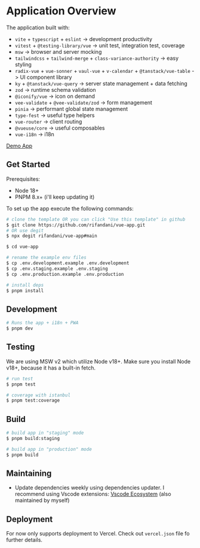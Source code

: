 # Application Overview

The application built with:

- `vite` + `typescript` + `eslint` -> development productivity
- `vitest` + `@testing-library/vue` -> unit test, integration test, coverage
- `msw` -> browser and server mocking
- `tailwindcss` + `tailwind-merge` + `class-variance-authority` -> easy styling
- `radix-vue` + `vue-sonner` + `vaul-vue` + `v-calendar` + `@tanstack/vue-table` -> UI component library
- `ky` + `@tanstack/vue-query` -> server state management + data fetching
- `zod` -> runtime schema validation
- `@iconify/vue` -> icon on demand
- `vee-validate` + `@vee-validate/zod` -> form management
- `pinia` -> performant global state management
- `type-fest` -> useful type helpers
- `vue-router` -> client routing
- `@vueuse/core` -> useful composables
- `vue-i18n` -> i18n

[Demo App](https://vue-app-rifandani.vercel.app)

## Get Started

Prerequisites:

- Node 18+
- PNPM 8.x+ (i'll keep updating it)

To set up the app execute the following commands:

```bash
# clone the template OR you can click "Use this template" in github
$ git clone https://github.com/rifandani/vue-app.git
# OR use degit
$ npx degit rifandani/vue-app#main

$ cd vue-app

# rename the example env files
$ cp .env.development.example .env.development
$ cp .env.staging.example .env.staging
$ cp .env.production.example .env.production

# install deps
$ pnpm install
```

## Development

```bash
# Runs the app + i18n + PWA
$ pnpm dev
```

## Testing

We are using MSW v2 which utilize Node v18+. Make sure you install Node v18+, because it has a built-in fetch.

```bash
# run test
$ pnpm test

# coverage with istanbul
$ pnpm test:coverage
```

## Build

```bash
# build app in "staging" mode
$ pnpm build:staging

# build app in "production" mode
$ pnpm build
```

## Maintaining

- Update dependencies weekly using dependencies updater. I recommend using Vscode extensions: [Vscode Ecosystem](https://marketplace.visualstudio.com/items?itemName=rifandani.vscode-ecosystem) (also maintained by myself)

## Deployment

For now only supports deployment to Vercel.
Check out `vercel.json` file fo further details.
